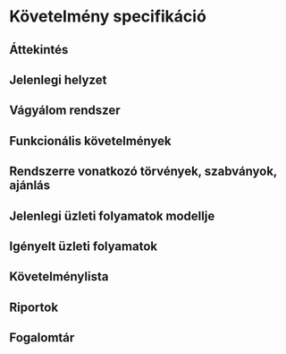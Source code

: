 # Követelmény specifikáció
##  Áttekintés

## Jelenlegi helyzet

## Vágyálom rendszer

## Funkcionális követelmények

## Rendszerre vonatkozó törvények, szabványok, ajánlás

## Jelenlegi üzleti folyamatok modellje

## Igényelt üzleti folyamatok

## Követelménylista

## Riportok

## Fogalomtár
